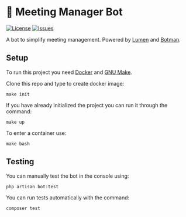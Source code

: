 # 📙 Meeting Manager Bot

[![License](https://img.shields.io/github/license/bvlinsky/meeting-bot)](https://github.com/bvlinsky/meeting-bot/main/LICENSE)
[![Issues](https://img.shields.io/github/issues/bvlinsky/meeting-bot)](https://github.com/bvlinsky/meeting-bot/issues)

A bot to simplify meeting management. Powered by [Lumen](https://lumen.laravel.com/) and [Botman](https://botman.io/).

## Setup
To run this project you need [Docker](https://www.docker.com/) and [GNU Make](https://www.gnu.org/software/make/).

Clone this repo and type to create docker image:
```
make init
```

If you have already initialized the project you can run it through the command:
```
make up
```

To enter a container use:
```
make bash
```

## Testing
You can manually test the bot in the console using:
```
php artisan bot:test
```

You can run tests automatically with the command:
```
composer test
```
